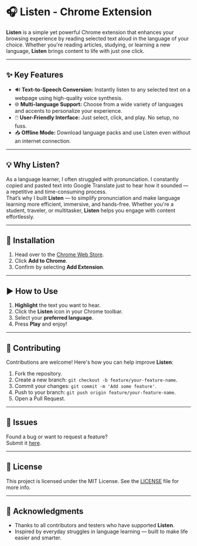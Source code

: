 # 🎧 Listen - Chrome Extension

**Listen** is a simple yet powerful Chrome extension that enhances your browsing experience by reading selected text aloud in the language of your choice. Whether you're reading articles, studying, or learning a new language, **Listen** brings content to life with just one click.

---

## ✨ Key Features

- 🔊 **Text-to-Speech Conversion:** Instantly listen to any selected text on a webpage using high-quality voice synthesis.
- 🌐 **Multi-language Support:** Choose from a wide variety of languages and accents to personalize your experience.
- 🖱️ **User-Friendly Interface:** Just select, click, and play. No setup, no fuss.
- 📥 **Offline Mode:** Download language packs and use Listen even without an internet connection.

---

## 💡 Why Listen?

As a language learner, I often struggled with pronunciation. I constantly copied and pasted text into Google Translate just to hear how it sounded — a repetitive and time-consuming process.  
That’s why I built **Listen** — to simplify pronunciation and make language learning more efficient, immersive, and hands-free. Whether you're a student, traveler, or multitasker, **Listen** helps you engage with content effortlessly.

---

## 🚀 Installation

1. Head over to the [Chrome Web Store](https://chromewebstore.google.com/detail/listen/ldeddijiebddhpfbjjhhpmnfgapaelgh?hl=es).  
2. Click **Add to Chrome**.  
3. Confirm by selecting **Add Extension**.

---

## ▶️ How to Use

1. **Highlight** the text you want to hear.  
2. Click the **Listen** icon in your Chrome toolbar.  
3. Select your **preferred language**.  
4. Press **Play** and enjoy!

---

## 🤝 Contributing

Contributions are welcome! Here's how you can help improve **Listen**:

1. Fork the repository.  
2. Create a new branch: `git checkout -b feature/your-feature-name`.  
3. Commit your changes: `git commit -m 'Add some feature'`.  
4. Push to your branch: `git push origin feature/your-feature-name`.  
5. Open a Pull Request.

---

## 🐛 Issues

Found a bug or want to request a feature?  
Submit it [here](https://github.com/jvegav/Listen-Chrome-Extension/issues).

---

## 📄 License

This project is licensed under the MIT License. See the [LICENSE](LICENSE) file for more info.

---

## 🙏 Acknowledgments

- Thanks to all contributors and testers who have supported **Listen**.  
- Inspired by everyday struggles in language learning — built to make life easier and smarter.

